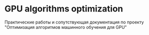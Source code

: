 # GPU algorithms optimization

Практические работы и сопутствующая документация по проекту "Оптимизация алгоритмов машинного обучения для GPU"
